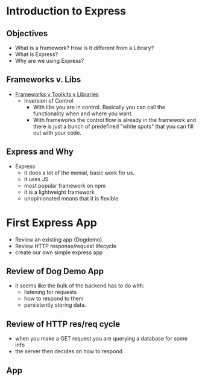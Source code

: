 # Introduction to Express

## Objectives
* What is a framework? How is it different from a Library?
* What is Express?
* Why are we using Express?

## Frameworks v. Libs
* [Frameworks v Toolkits v Libraries](https://stackoverflow.com/questions/3057526/framework-vs-toolkit-vs-library)
  * Inversion of Control
    * With libs you are in control. Basically you can call the functionality when and where you want.
    * With frameworks the control flow is already in the framework and there is just a bunch of predefined "white spots" that you can fill out with your code.

## Express and Why
* Express 
  * it does a lot of the menial, basic work for us.
  * it uses JS
  * most popular framework on npm
  * it is a lightweight framework
  * unopinionated means that it is flexible
 

# First Express App
* Review an existing app (Dogdemo).
* Review HTTP response/request lifecycle
* create our own simple express app


## Review of Dog Demo App
* it seems like the bulk of the backend has to do with:
    * listening for requests
    * how to respond to them
    * persistently storing data.
## Review of HTTP res/req cycle
* when you make a GET request you are querying a database for some info
* the server then decides on how to respond
## App

